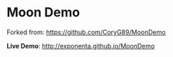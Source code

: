 Moon Demo
============

Forked from: https://github.com/CoryG89/MoonDemo

__Live Demo__: http://exponenta.github.io/MoonDemo